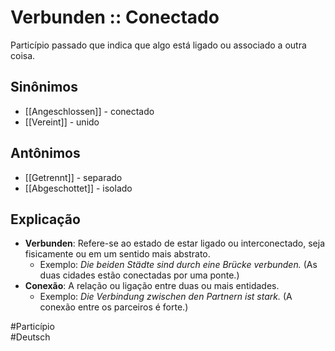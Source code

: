 # Verbunden :: Conectado
Particípio passado que indica que algo está ligado ou associado a outra coisa.

## Sinônimos
- [[Angeschlossen]] - conectado  
- [[Vereint]] - unido  

## Antônimos
- [[Getrennt]] - separado  
- [[Abgeschottet]] - isolado  

## Explicação
- **Verbunden**: Refere-se ao estado de estar ligado ou interconectado, seja fisicamente ou em um sentido mais abstrato.
  - Exemplo: *Die beiden Städte sind durch eine Brücke verbunden.* (As duas cidades estão conectadas por uma ponte.)
- **Conexão**: A relação ou ligação entre duas ou mais entidades.
  - Exemplo: *Die Verbindung zwischen den Partnern ist stark.* (A conexão entre os parceiros é forte.)

#Particípio  
#Deutsch  